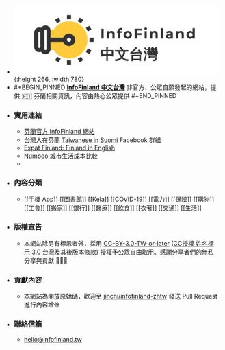 - ![twitter_header_photo_1.png](../assets/twitter_header_photo_1_1641713421419_0.png){:height 266, :width 780}
- #+BEGIN_PINNED
  [**InfoFinland 中文台灣**](https://infofinland.tw) 非官方、公眾自願發起的網站，提供 🇫🇮 芬蘭相關資訊，內容由熱心公眾提供
  #+END_PINNED
- ### 實用連結
	- [芬蘭官方 InfoFinland 網站](https://www.infofinland.fi/)
	- 台灣人在芬蘭 [Taiwanese in Suomi](https://www.facebook.com/groups/164664310252635/) Facebook 群組
	- [Expat Finland: Finland in English](https://www.expat-finland.com/)
	- [Numbeo 城市生活成本比較](https://www.numbeo.com/cost-of-living/comparison.jsp)
	-
- ### 內容分類
	- [[手機 App]] [[圖書館]] [[Kela]] [[COVID-19]] [[電力]] [[保險]] [[購物]] [[工會]] [[搬家]] [[銀行]] [[醫療]] [[飲食]] [[衣著]] [[交通]] [[生活]]
- ### 版權宣告
	- 本網站除另有標示者外，採用 [CC-BY-3.0-TW-or-later](https://creativecommons.org/licenses/by/3.0/tw/) ([CC授權 姓名標示 3.0 台灣及其後版本條款](https://creativecommons.org/licenses/by/3.0/tw/legalcode)) 授權予公眾自由取用。感謝分享者們的無私分享與貢獻 🙇🏻‍♂️
- ### 貢獻內容
	- 本網站為開放原始碼，歡迎至 [jihchi/infofinland-zhtw](https://github.com/jihchi/infofinland-zhtw) 發送 Pull Request 進行內容增修
- ### 聯絡信箱
	- [hello@infofinland.tw](mailto:hello@infofinland.tw)